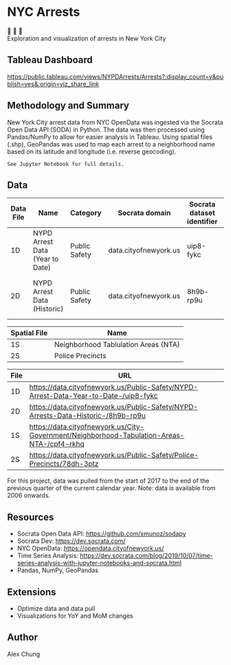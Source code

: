 # NYC Arrests
  
:statue_of_liberty: :police_car: :office:  
Exploration and visualization of arrests in New York City

## Tableau Dashboard
https://public.tableau.com/views/NYPDArrests/Arrests?:display_count=y&publish=yes&:origin=viz_share_link 

## Methodology and Summary
New York City arrest data from NYC OpenData was ingested via the Socrata Open Data API (SODA) in Python.  The data was then processed using Pandas/NumPy to allow for easier analysis in Tableau.  Using spatial files (.shp), GeoPandas was used to map each arrest to a neighborhood name based on its latitude and longitude (i.e. reverse geocoding).    
  
`See Jupyter Notebook for full details.`

## Data
  
Data File | Name  | Category | Socrata domain | Socrata dataset identifier | Data range | Update frequency
------------- | ------------- |------------- | ------------- |------------- | ------------- | ------------- 
1D | NYPD Arrest Data (Year to Date)  | Public Safety | data.cityofnewyork.us  | uip8-fykc | Year to date | Quarterly
2D | NYPD Arrest Data (Historic)  | Public Safety | data.cityofnewyork.us  | 8h9b-rp9u | 2006 to end of previous calendar year | Annually


Spatial File  | Name
------------- | -------------
1S | Neighborhood Tablulation Areas (NTA)
2S  | Police Precincts
  

File  | URL
------------- | -------------
1D | https://data.cityofnewyork.us/Public-Safety/NYPD-Arrest-Data-Year-to-Date-/uip8-fykc
2D  | https://data.cityofnewyork.us/Public-Safety/NYPD-Arrests-Data-Historic-/8h9b-rp9u
1S | https://data.cityofnewyork.us/City-Government/Neighborhood-Tabulation-Areas-NTA-/cpf4-rkhq
2S  | https://data.cityofnewyork.us/Public-Safety/Police-Precincts/78dh-3ptz

For this project, data was pulled from the start of 2017 to the end of the previous quarter of the current calendar year.   Note: data is available from 2006 onwards.


## Resources

 * Socrata Open Data API: https://github.com/xmunoz/sodapy  
 * Socrata Dev: https://dev.socrata.com/  
 * NYC OpenData: https://opendata.cityofnewyork.us/  
 * Time Series Analysis: https://dev.socrata.com/blog/2019/10/07/time-series-analysis-with-jupyter-notebooks-and-socrata.html  
 * Pandas, NumPy, GeoPandas  

## Extensions
 * Optimize data and data pull
 * Visualizations for YoY and MoM changes 

## Author
Alex Chung
